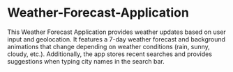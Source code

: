 # Weather-Forecast-Application
This Weather Forecast Application provides weather updates based on user input and geolocation. It features a 7-day weather forecast and background animations that change depending on weather conditions (rain, sunny, cloudy, etc.). Additionally, the app stores recent searches and provides suggestions when typing city names in the search bar.
